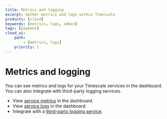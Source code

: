```yaml
---
title: Metrics and logging
excerpt: Gather metrics and logs within Timescale
products: [cloud]
keywords: [metrics, logs, admin]
tags: [payment]
cloud_ui:
    path:
        - [metrics, logs]
    priority: 1
---
```


# Metrics and logging

You can see metrics and logs for your Timescale services in the dashboard. You
can also integrate with third-party logging services.

*   View [service metrics][metrics] in the dashboard.
*   View [service logs][logs] in the dashboard.
*   Integrate with a [third-party logging service][integrations].

[metrics]: /use-timescale/:currentVersion:/metrics-logging/service-metrics/
[logs]: /use-timescale/:currentVersion:/metrics-logging/service-logs/
[integrations]: /use-timescale/:currentVersion:/metrics-logging/integrations/
